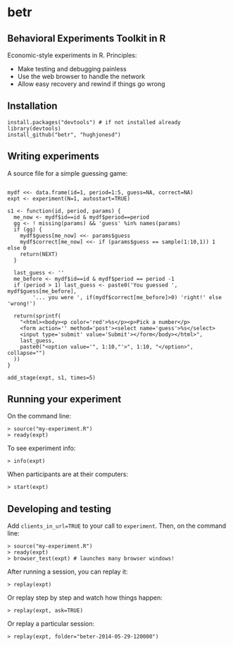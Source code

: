 betr
====

Behavioral Experiments Toolkit in R
-----------------------------------

Economic-style experiments in R. Principles:

* Make testing and debugging painless
* Use the web browser to handle the network
* Allow easy recovery and rewind if things go wrong

Installation
------------

```{r}
install.packages("devtools") # if not installed already
library(devtools)
install_github("betr", "hughjonesd")
```

Writing experiments
-------------------

A source file for a simple guessing game:

```{r}

mydf <<- data.frame(id=1, period=1:5, guess=NA, correct=NA)
expt <- experiment(N=1, autostart=TRUE)

s1 <- function(id, period, params) {
  me_now <- mydf$id==id & mydf$period==period
  gg <- ! missing(params) && 'guess' %in% names(params) 
  if (gg) {
    mydf$guess[me_now] <<- params$guess
    mydf$correct[me_now] <<- if (params$guess == sample(1:10,1)) 1 else 0
    return(NEXT)
  }
  
  last_guess <- ''
  me_before <- mydf$id==id & mydf$period == period -1
  if (period > 1) last_guess <- paste0('You guessed ', mydf$guess[me_before], 
        '... you were ', if(mydf$correct[me_before]>0) 'right!' else 'wrong!')
  
  return(sprintf(
    "<html><body><p color='red'>%s</p><p>Pick a number</p>
    <form action='' method='post'><select name='guess'>%s</select>
    <input type='submit' value='Submit'></form</body></html>",
    last_guess,
    paste0("<option value='", 1:10,"'>", 1:10, "</option>", collapse="")
  ))
}

add_stage(expt, s1, times=5)

```


Running your experiment
-----------------------

On the command line:

```{r}
> source("my-experiment.R")
> ready(expt)
```

To see experiment info:

```{r}
> info(expt)
```

When participants are at their computers:

```{r}
> start(expt)
```

Developing and testing
----------------------

Add `clients_in_url=TRUE` to your call to `experiment`. Then, on the command line:

```{r}
> source("my-experiment.R")
> ready(expt)
> browser_test(expt) # launches many browser windows!
```

After running a session, you can replay it:

```{r}
> replay(expt) 
```

Or replay step by step and watch how things happen:

```{r}
> replay(expt, ask=TRUE) 
```


Or replay a particular session:

```{r}
> replay(expt, folder="beter-2014-05-29-120000") 
```


	
